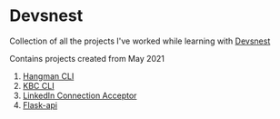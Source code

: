 # Devsnest

Collection of all the projects I've worked while learning with [Devsnest](https://www.devsnest.in/) 

Contains projects created from May 2021
1. [Hangman CLI](hangman/)
2. [KBC CLI](kbc/)
3. [LinkedIn Connection Acceptor](linkedin_connection_acceptor/)
4. [Flask-api](flask-api/)
